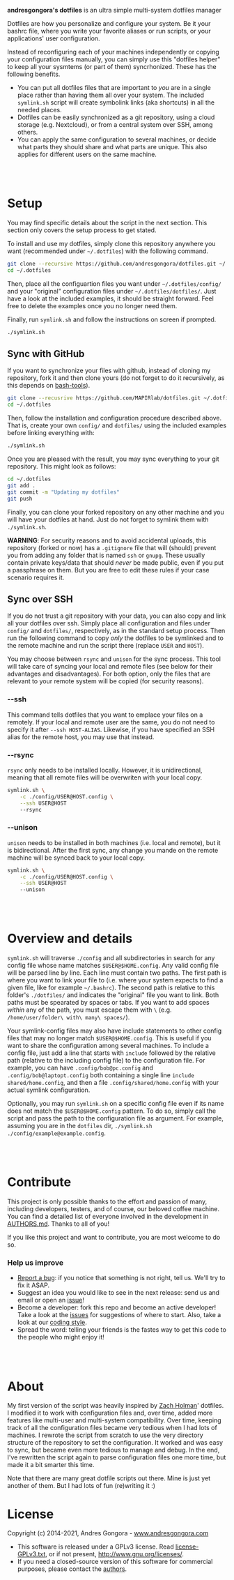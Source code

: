 **andresgongora's dotfiles** is an ultra simple multi-system dotfiles manager
  
Dotfiles are how you personalize and configure your system. Be it your bashrc
file, where you write your favorite aliases or run scripts, or your 
applications' user configuration.

Instead of reconfiguring each of your machines independently or copying your
configuration files manually, you can simply use this "dotfiles helper"
to keep all your sysmtems (or part of them) syncrhonized. These has the
following benefits.

- You can put all dotfiles files that are important to _you_ are in a single
  place rather than having them all over your system. The included `symlink.sh`
  script will create symbolink links (aka shortcuts) in all the needed places.
- Dotfiles can be easily synchronized as a git repository, using a cloud storage
  (e.g. Nextcloud), or from a central system over SSH, among others.
- You can apply the same configuration to several machines, or decide
  what parts they should share and what parts are unique. This also applies
  for different users on the same machine. 






<br/><br/>
<!--------------------------------------+-------------------------------------->
#                                     Setup
<!--------------------------------------+-------------------------------------->

You may find specific details about the script in the next section. This section
only covers the setup process to get stated.

To install and use my dotfiles, simply clone this repository anywhere you want 
(recommended under `~/.dotfiles`) with the following command. 

```sh
git clone --recursive https://github.com/andresgongora/dotfiles.git ~/.dotfiles
cd ~/.dotfiles
```

Then, place all the configuartion files you want under `~/.dotfiles/config/` 
and your "original" configuration files under `~/.dotfiles/dotfiles/`.
Just have a look at the included examples, it should be straight forward. 
Feel free to delete the examples once you no longer need them. 

Finally, run `symlink.sh` and follow the instructions on screen if prompted.

```sh
./symlink.sh
```



## Sync with GitHub

If you want to synchronize your files with github, instead of cloning my
repository, fork it and then clone yours (do not forget to do it recursively,
as this depends on [bash-tools](https://github.com/andresgongora/bash-tools)).


```sh
git clone --recusrive https://github.com/MAPIRlab/dotfiles.git ~/.dotfiles
cd ~/.dotfiles
```

Then, follow the installation and configuration procedure described above. That
is, create your own `config/` and `dotfiles/` using the included examples before
linking everything with:

```sh
./symlink.sh
```

Once you are pleased with the result, you may sync everything to your git
repository. This might look as follows:

```sh
cd ~/.dotfiles
git add .
git commit -m "Updating my dotfiles"
git push
```

Finally, you can clone your forked repository on any other machine and you will
have your dotfiles at hand. Just do not forget to symlink them with 
`./symlink.sh`.

**WARNING**: For security reasons and to avoid accidental uploads, this
repository (forked or now) has a `.gitignore` file that will (should) prevent
you from adding any folder that is named `ssh` or `gnupg`. These usually contain
private keys/data that should _never_ be made public, even if you put a
passphrase on them. But you are free to edit these rules if your case scenario
requires it.



## Sync over SSH

If you do not trust a git repository with your data, you can also copy and
link all your dotfiles over ssh. Simply place all configuration and files under
`config/` and `dotfiles/`, respectively, as in the standard setup process.
Then run the following command to copy _only_ the dotfiles to be symlinked and
to the remote machine and run the script there (replace `USER` and `HOST`).

You may choose between `rsync` and `unison` for the sync process. This tool
will take care of syncing your local and remote files (see below for their
advantages and disadvantages). For both option, only the files that are relevant
to your remote system will be copied (for security reasons).

### --ssh

This command tells dotfiles that you want to emplace your files on a remotely.
If your local and remote user are the same, you do not need to specify it after
`--ssh HOST-ALIAS`. Likewise, if you have specified an SSH alias for the remote host,
you may use that instead.

### --rsync
`rsync` only needs to be installed locally. However, it is unidirectional,
  meaning that all remote files will be overwriten with your local copy.
  
```sh
symlink.sh \
	-c ./config/USER@HOST.config \
	--ssh USER@HOST
	--rsync
```

### --unison
`unison` needs to be installed in both machines (i.e. local and remote),
but it is bidirectional. After the first sync, any change you mande on the
remote machine will be synced back to your local copy.
  
```sh
symlink.sh \
	-c ./config/USER@HOST.config \
	--ssh USER@HOST
	--unison
```






<br/><br/>
<!--------------------------------------+-------------------------------------->
#                              Overview and details
<!--------------------------------------+-------------------------------------->

`symlink.sh` will traverse `./config` and all subdirectories in search for any
config file whose name matches `$USER@$HOME.config`. Any valid config file will 
be parsed line by line. Each line must contain two paths. The first path is
where you want to link your file to (i.e. where your system expects to find
a given file, like for example `~/.bashrc`). The second path is relative to
this folder's `./dotfiles/` and indicates the "original" file you want to link.
Both paths must be spearated by spaces or tabs. If you want to add spaces
_within_ any of the path, you must escape them with `\`
(e.g. `/home/user/folder\ with\ many\ spaces/`).

Your symlink-config files may also have include statements to other config files
that may no longer match `$USER@$HOME.config`. This is useful if you want to
share the configuration among several machines. To include a config file, just
add a line that starts with `include` followed by the relative path (relative to
the including config file) to the configuration file. For example, you can have
`.config/bob@pc.config` and `.config/bob@laptopt.config` both containing a 
single line `include shared/home.config`, and then a file
`.config/shared/home.config` with your actual symlink configuration.

Optionally, you may run `symlink.sh` on a specific config file even if its name
does not match the `$USER@$HOME.config` pattern. To do so, simply call the
script and pass the path to the configuration file as argument. For example,
assuming you are in the `dotfiles` dir, 
`./symlink.sh ./config/example@example.config`.






<br/><br/>
<!--------------------------------------+-------------------------------------->
#                                   Contribute
<!--------------------------------------+-------------------------------------->

This project is only possible thanks to the effort and passion of many, 
including developers, testers, and of course, our beloved coffee machine.
You can find a detailed list of everyone involved in the development
in [AUTHORS.md](AUTHORS.md). Thanks to all of you!

If you like this project and want to contribute, you are most welcome to do so.



### Help us improve

* [Report a bug](https://github.com/andresgongora/synth-shell/issues/new/choose): 
  if you notice that something is not right, tell us. We'll try to fix it ASAP.
* Suggest an idea you would like to see in the next release: send us
  and email or open an [issue](https://github.com/andresgongora/synth-shell/issues)!
* Become a developer: fork this repo and become an active developer!
  Take a look at the [issues](https://github.com/andresgongora/synth-shell/issues)
  for suggestions of where to start. Also, take a look at our 
  [coding style](coding_style.md).
* Spread the word: telling your friends is the fastes way to get this code to
  the people who might enjoy it!






<br/><br/>
<!--------------------------------------+-------------------------------------->
#                                     About
<!--------------------------------------+--------------------------------------> 

My first version of the script was heavily inspired by 
[Zach Holman](https://github.com/holman)' dotfiles.
I modified it to work with configuration files and, over time, added more
features like multi-user and multi-system compatibility. Over time, keeping
track of all the configuration files became very tedious when I had lots of
machines. I rewrote the script from scratch to use the very directory structure
of the repository to set the configuration. It worked and was easy to sync, but
became even more tedious to manage and debug. In the end, I've rewritten the 
script again to parse configuration files one more time, but made it a bit
smarter this time. 

Note that there are many great dotfile scripts out there.
Mine is just yet another of them. But I had lots of fun (re)writing it :)






<!--------------------------------------+-------------------------------------->
#                                    License
<!--------------------------------------+-------------------------------------->

Copyright (c) 2014-2021, Andres Gongora - www.andresgongora.com

* This software is released under a GPLv3 license.
  Read [license-GPLv3.txt](LICENSE),
  or if not present, <http://www.gnu.org/licenses/>.
* If you need a closed-source version of this software
  for commercial purposes, please contact the [authors](AUTHORS.md).

